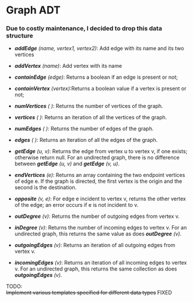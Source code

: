 # Graph ADT
### Due to costly maintenance, I decided to drop this data structure


* _**addEdge** (name, vertex1, vertex2)_: Add edge with its name and its two vertices


* _**addVertex** (name)_: Add vertex with its name


* _**containEdge** (edge)_: Returns a boolean if an edge is present or not;


* _**containVertex** (vertex)_:Returns a boolean value if a vertex is present or not;


* <i>**numVertices** ( )</i>: Returns the number of vertices of the graph.


* <i>**vertices** ( )</i>: Returns an iteration of all the vertices of the graph.


* <i>**numEdges** ( )</i>: Returns the number of edges of the graph.


* <i>**edges** ( )</i>: Returns an iteration of all the edges of the graph.


* <i>**getEdge** (u, v)</i>: Returns the edge from vertex u to vertex v, if one
exists; otherwise return null. For an undirected graph, there is no
difference between _**getEdge** (u, v)_ and _**getEdge** (v, u)_.


* <i>**endVertices** (e)</i>: Returns an array containing the two endpoint vertices
of edge e. If the graph is directed, the first vertex is the origin and the
second is the destination.


* <i>**opposite** (v, e)</i>: For edge e incident to vertex v, returns the other
vertex of the edge; an error occurs if e is not incident to v.

  
* <i>**outDegree** (v)</i>: Returns the number of outgoing edges from vertex v.


* <i>**inDegree** (v)</i>: Returns the number of incoming edges to vertex v. For
an undirected graph, this returns the same value as does
_**outDegree** (v)._


* _**outgoingEdges** (v)_: Returns an iteration of all outgoing edges from
vertex v.


* _**incomingEdges** (v)_: Returns an iteration of all incoming edges to
vertex v. For an undirected graph, this returns the same collection as
does _**outgoingEdges** (v)_.

TODO:\
~~Implement various templates specified for different data types~~ FIXED
